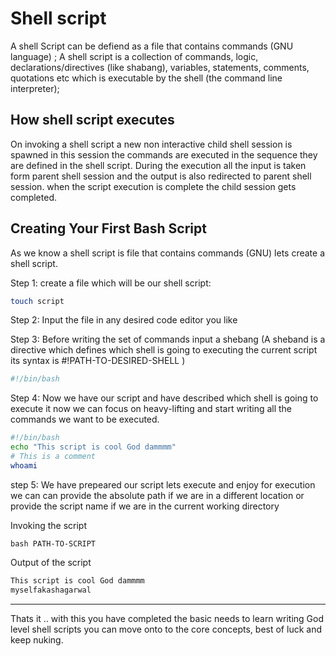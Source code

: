 # Shell script
A shell Script can be defiend as a file that contains commands (GNU language) ; A shell script is a collection of commands, logic, declarations/directives (like shabang), variables, statements, comments, quotations etc which is executable by the shell (the command line interpreter);

## How shell script executes 
On invoking a shell script a new non interactive child shell session is spawned in this session the commands are executed in the sequence they are defined in the shell script. During the execution all the input is taken form parent shell session and the output is also redirected to parent shell session.
when the script execution is complete the child session gets completed.

## Creating Your First Bash Script
As we know a shell script is file that contains commands (GNU) lets create a shell script.

Step 1: create a file which will be our shell script: 
```bash
touch script
```

Step 2: Input the file in any desired code editor you like 

Step 3: Before writing the set of commands input a shebang (A sheband is a directive which defines which shell is going to executing the current script its syntax is #!PATH-TO-DESIRED-SHELL ) 
```bash
#!/bin/bash
```

Step 4: Now we have our script and have described which shell is going to execute it now we can focus on heavy-lifting and start writing all the commands we want to be executed.

```bash
#!/bin/bash
echo "This script is cool God dammmm" 
# This is a comment 
whoami 
```

step 5: We have prepeared our script lets execute and enjoy for execution we can can provide the absolute path if we are in a different location or provide the script name if we are in the current working directory

Invoking the script 
```
bash PATH-TO-SCRIPT
```

Output of the script
```bash
This script is cool God dammmm
myselfakashagarwal
```

<hr> 

Thats it .. with this you have completed the basic needs to learn writing God level shell scripts you can move onto to the core concepts, best of luck and keep nuking.




